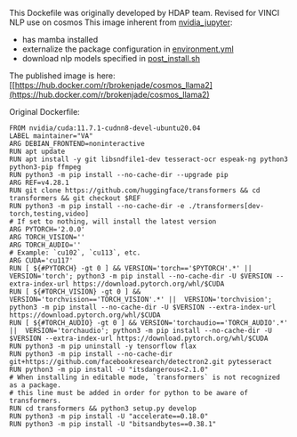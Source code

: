 This Dockefile was originally developed by HDAP team. Revised for VINCI NLP use on cosmos
This image inherent from [nvidia_jupyter](https://hub.docker.com/r/brokenjade/nvidia_jupyter): 
* has mamba installed
* externalize the package configuration in [environment.yml](https://github.com/jianlins/dl_dockers/blob/main/cosmos/environment.yml)
* download nlp models specified in [post_install.sh](https://github.com/jianlins/dl_dockers/blob/main/cosmos/post_install.sh)

The published image is here:  [[https://hub.docker.com/r/brokenjade/cosmos_llama2](https://hub.docker.com/r/brokenjade/cosmos_llama2)

Original Dockerfile:

```
FROM nvidia/cuda:11.7.1-cudnn8-devel-ubuntu20.04
LABEL maintainer="VA"
ARG DEBIAN_FRONTEND=noninteractive
RUN apt update
RUN apt install -y git libsndfile1-dev tesseract-ocr espeak-ng python3 python3-pip ffmpeg
RUN python3 -m pip install --no-cache-dir --upgrade pip
ARG REF=v4.28.1
RUN git clone https://github.com/huggingface/transformers && cd transformers && git checkout $REF
RUN python3 -m pip install --no-cache-dir -e ./transformers[dev-torch,testing,video]
# If set to nothing, will install the latest version
ARG PYTORCH='2.0.0'
ARG TORCH_VISION=''
ARG TORCH_AUDIO=''
# Example: `cu102`, `cu113`, etc.
ARG CUDA='cu117'
RUN [ ${#PYTORCH} -gt 0 ] && VERSION='torch=='$PYTORCH'.*' ||  VERSION='torch'; python3 -m pip install --no-cache-dir -U $VERSION --extra-index-url https://download.pytorch.org/whl/$CUDA
RUN [ ${#TORCH_VISION} -gt 0 ] && VERSION='torchvision=='TORCH_VISION'.*' ||  VERSION='torchvision'; python3 -m pip install --no-cache-dir -U $VERSION --extra-index-url https://download.pytorch.org/whl/$CUDA
RUN [ ${#TORCH_AUDIO} -gt 0 ] && VERSION='torchaudio=='TORCH_AUDIO'.*' ||  VERSION='torchaudio'; python3 -m pip install --no-cache-dir -U $VERSION --extra-index-url https://download.pytorch.org/whl/$CUDA
RUN python3 -m pip uninstall -y tensorflow flax
RUN python3 -m pip install --no-cache-dir git+https://github.com/facebookresearch/detectron2.git pytesseract
RUN python3 -m pip install -U "itsdangerous<2.1.0"
# When installing in editable mode, `transformers` is not recognized as a package.
# this line must be added in order for python to be aware of transformers.
RUN cd transformers && python3 setup.py develop
RUN python3 -m pip install -U "accelerate==0.18.0"
RUN python3 -m pip install -U "bitsandbytes==0.38.1"
```